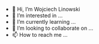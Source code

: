 - 👋 Hi, I’m Wojciech Linowski
- 👀 I’m interested in ...
- 🌱 I’m currently learning ...
- 💞️ I’m looking to collaborate on ...
- 📫 How to reach me ...

<!---
wojlin/wojlin is a ✨ special ✨ repository because its `README.md` (this file) appears on your GitHub profile.
You can click the Preview link to take a look at your changes.
--->
